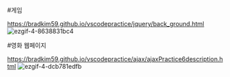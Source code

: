 #게임

https://bradkim59.github.io/vscodepractice/jquery/back_ground.html
![ezgif-4-8638831bc4](https://user-images.githubusercontent.com/63415138/170018461-5919d381-c040-458f-acf6-a2cd1be00650.gif)

#영화 웹페이지

https://bradkim59.github.io/vscodepractice/ajax/ajaxPractice6description.html
![ezgif-4-dcb781edfb](https://user-images.githubusercontent.com/63415138/170019691-4ca9e11c-44b0-4f16-9179-d3ef9d797b1f.gif)
